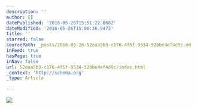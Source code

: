 ```yaml
---
description: ''
author: []
datePublished: '2016-05-26T15:51:22.868Z'
dateModified: '2016-05-26T15:06:36.947Z'
title: ''
starred: false
sourcePath: _posts/2016-05-26-52eaa5b3-c176-4f5f-9534-52bbe4ef4d9c.md
inFeed: true
hasPage: true
inNav: false
url: 52eaa5b3-c176-4f5f-9534-52bbe4ef4d9c/index.html
_context: 'http://schema.org'
_type: Article

---
```

![](https://the-grid-user-content.s3-us-west-2.amazonaws.com/c386a350-8fc3-4a0f-852e-49dc5db7ae91.jpg)